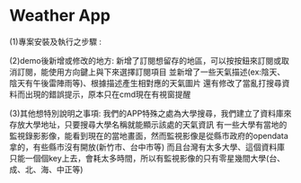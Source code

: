 # Weather App
(1)專案安裝及執行之步驟 :

(2)demo後新增或修改的地方: 
新增了訂閱想留存的地區，可以按按鈕來訂閱或取消訂閱，能使用方向鍵上與下來選擇訂閱項目
並新增了一些天氣描述(ex:陰天、陰天有午後雷陣雨等)、根據描述產生相對應的天氣圖片
還有修改了當亂打搜尋資料而出現的錯誤提示，原本只在cmd現在有視窗提醒

(3)其他想特別說明之事項:
我們的APP特殊之處為大學搜尋，我們建立了資料庫來存放大學地址，只要搜尋大學名稱就能顯示該處的天氣資訊
有一些大學有當地的監視錄影影像，能看到現在的當地畫面，然而監視影像是從縣市政府的opendata拿的，有些縣市沒有開放(新竹市、台中市等)
而且台灣有太多大學、這個資料庫只能一個個key上去，會耗太多時間，所以有監視影像的只有零星幾間大學(台、成、北、海、中正等)

 
